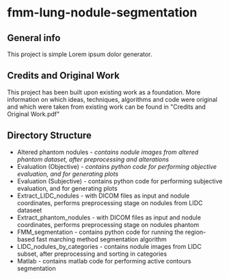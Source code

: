 # fmm-lung-nodule-segmentation

## General info
This project is simple Lorem ipsum dolor generator.

## Credits and Original Work
This project has been built upon existing work as a foundation. More information on which ideas, techniques, algorithms and code were original and which were taken from existing work can be found in "Credits and Original Work.pdf"

## Directory Structure

* Altered phantom nodules - *contains nodule images from altered phantom dataset, after preprocessing and alterations*
* Evaluation (Objective) - *contains python code for performing objective evaluation, and for generating plots*
* Evaluation (Subjective) - contains python code for performing subjective evaluation, and for generating plots
* Extract_LIDC_nodules - with DICOM files as input and nodule coordinates, performs preprocessing stage on nodules from LIDC dataseet 
* Extract_phantom_nodules - with DICOM files as input and nodule coordinates, performs preprocessing stage on nodules phantom
* FMM_segmentation - contains python code for running the region-based fast marching method segmentation algorithm
* LIDC_nodules_by_categories - contains nodule images from LIDC subset, after preprocessing and sorting in categories
* Matlab - contains matlab code for performing active contours segmentation


